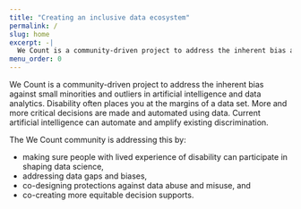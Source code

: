 ```yaml
---
title: "Creating an inclusive data ecosystem"
permalink: /
slug: home
excerpt: -|
  We Count is a community-driven project to address the inherent bias against small minorities and outliers in artificial intelligence and data analytics. Disability often places you at the…
menu_order: 0
---
```

We Count is a community-driven project to address the inherent bias against small minorities and outliers in artificial intelligence and data analytics. Disability often places you at the margins of a data set. More and more critical decisions are made and automated using data. Current artificial intelligence can automate and amplify existing discrimination.

  
The We Count community is addressing this by:

*   making sure people with lived experience of disability can participate in shaping data science,
*   addressing data gaps and biases,
*   co-designing protections against data abuse and misuse, and
*   co-creating more equitable decision supports.
